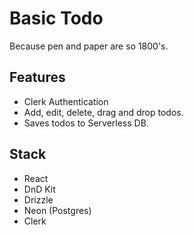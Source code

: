# Basic Todo

Because pen and paper are so 1800's.

## Features

- Clerk Authentication
- Add, edit, delete, drag and drop todos.
- Saves todos to Serverless DB.

## Stack

- React
- DnD Kit
- Drizzle
- Neon (Postgres)
- Clerk
